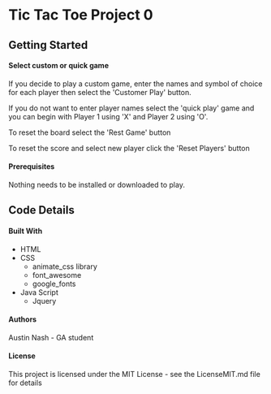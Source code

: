 # Tic Tac Toe Project 0

## Getting Started

#### Select custom or quick game
If you decide to play a custom game, enter the names and symbol of choice for each player then select the 'Customer Play' button.

If you do not want to enter player names select the 'quick play' game and you can begin with Player 1 using 'X' and Player 2 using 'O'.

To reset the board select the 'Rest Game' button

To reset the score and select new player click the 'Reset Players' button
 
#### Prerequisites
Nothing needs to be installed or downloaded to play.

## Code Details

#### Built With
* HTML
* CSS
  * animate_css library
  * font_awesome
  * google_fonts
* Java Script
  * Jquery


#### Authors
Austin Nash - GA student

#### License
This project is licensed under the MIT License - see the LicenseMIT.md file for details
